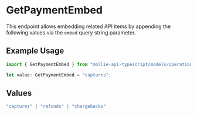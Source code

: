 # GetPaymentEmbed

This endpoint allows embedding related API items by appending the
following values via the `embed` query string parameter.

## Example Usage

```typescript
import { GetPaymentEmbed } from "mollie-api-typescript/models/operations";

let value: GetPaymentEmbed = "captures";
```

## Values

```typescript
"captures" | "refunds" | "chargebacks"
```